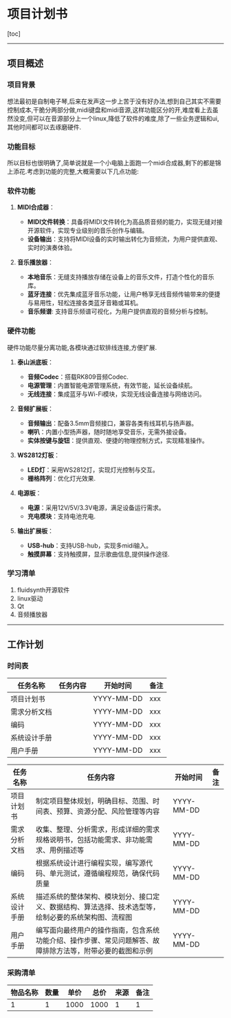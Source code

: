 # **项目计划书**

[toc]

---

## **项目概述**

### **项目背景**

想法最初是自制电子琴,后来在发声这一步上苦于没有好办法,想到自己其实不需要控制成本,干脆分两部分做,midi键盘和midi音源,这样功能区分的开,难度看上去虽然没变,但可以在音源部分上一个linux,降低了软件的难度,除了一些业务逻辑和ui,其他时间都可以去琢磨硬件.

### **功能目标**

所以目标也很明确了,简单说就是一个小电脑上面跑一个midi合成器,剩下的都是锦上添花.考虑到功能的完整,大概需要以下几点功能:

### **软件功能**

1. **MIDI合成器**：
   - **MIDI文件转换**：具备将MIDI文件转化为高品质音频的能力，实现无缝对接开源软件，实现专业级别的音乐创作与编辑。
   - **设备输出**：支持将MIDI设备的实时输出转化为音频流，为用户提供直观、实时的演奏体验。

2. **音乐播放器**：
   - **本地音乐**：无缝支持播放存储在设备上的音乐文件，打造个性化的音乐库。
   - **蓝牙连接**：优先集成蓝牙音乐功能，让用户畅享无线音频传输带来的便捷与易用性，轻松连接各类蓝牙音箱或耳机。
   - **音乐频谱**: 支持音乐频谱可视化，为用户提供直观的音频分析与控制。

### **硬件功能**

硬件功能尽量分离功能,各模块通过软排线连接,方便扩展.

1. **泰山派底板**：
   - **音频Codec**：搭载RK809音频Codec.
   - **电源管理**：内置智能电源管理系统，有效节能，延长设备续航。
   - **无线连接**：集成蓝牙与Wi-Fi模块，实现无线设备连接与网络访问。

2. **音频扩展板**：
   - **音频输出**：配备3.5mm音频接口，兼容各类有线耳机与扬声器。
   - **喇叭**：内置小型扬声器，随时随地享受音乐，无需外接设备。
   - **实体按键与旋钮**：提供直观、便捷的物理控制方式，实现精准操作。

3. **WS2812灯板**：
   - **LED灯**：采用WS2812灯，实现灯光控制与交互。
   - **栅格阵列**：优化灯光效果.

4. **电源板**：
   - **电源**：采用12V/5V/3.3V电源，满足设备运行需求。
   - **充电模块**：支持电池充电.

5. **输出扩展板**：
   - **USB-hub**：支持USB-hub，实现多midi输入。
   - **触摸屏幕**：支持触摸屏，显示歌曲信息,提供操作途径.

### **学习清单**

1. fluidsynth开源软件
2. linux驱动
3. Qt
4. 音频播放器

---

## **工作计划**

### **时间表**

| **任务名称** | **任务内容** | **开始时间** | **备注** |
| --- | --- | --- | --- |
| 项目计划书 |  | YYYY-MM-DD | xxx |
| 需求分析文档 |  | YYYY-MM-DD | xxx |
| 编码 |  | YYYY-MM-DD | xxx |
| 系统设计手册 |  | YYYY-MM-DD | xxx |
| 用户手册 |  | YYYY-MM-DD | xxx |

| **任务名称** | **任务内容** | **开始时间** | **备注** |
| --- | --- | --- | --- |
| 项目计划书 | 制定项目整体规划，明确目标、范围、时间表、预算、资源分配、风险管理等内容 | YYYY-MM-DD |  |
| 需求分析文档 | 收集、整理、分析需求，形成详细的需求规格说明书，包括功能需求、非功能需求、用例描述等 | YYYY-MM-DD |  |
| 编码 | 根据系统设计进行编程实现，编写源代码、单元测试，遵循编程规范，确保代码质量 | YYYY-MM-DD |  |
| 系统设计手册 | 描述系统的整体架构、模块划分、接口定义、数据结构、算法选择、技术选型等，绘制必要的系统架构图、流程图 | YYYY-MM-DD |  |
| 用户手册 | 编写面向最终用户的操作指南，包含系统功能介绍、操作步骤、常见问题解答、故障排除方法等，附带必要的截图和示例 | YYYY-MM-DD |  |

### **采购清单**

| **物品名称** | **数量** | **单价** | **总价** | **来源** | **备注** |
| --- | --- | --- | --- | --- | --- |
| 1 | 1 | 1000 | 1000 | 1 | 1 |

